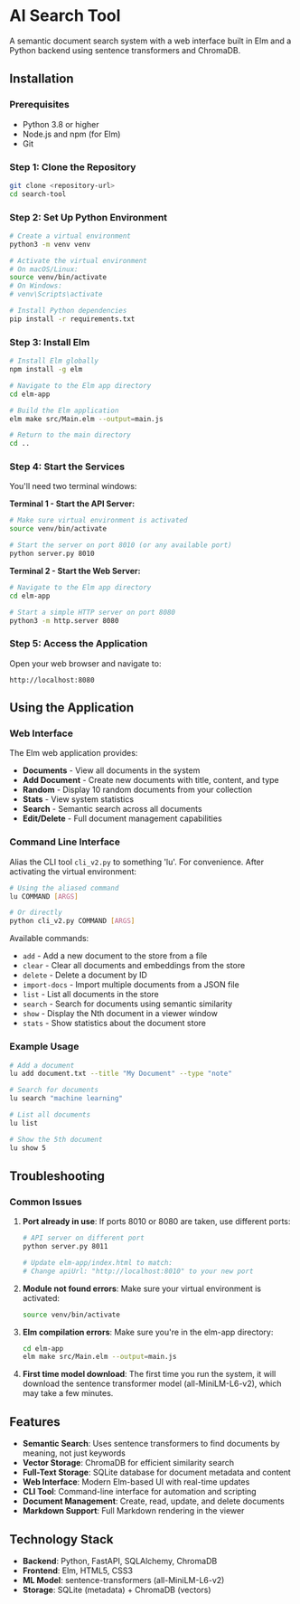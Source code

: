 # AI Search Tool

A semantic document search system with a web interface built in Elm and a Python backend using sentence transformers and ChromaDB.

## Installation

### Prerequisites

- Python 3.8 or higher
- Node.js and npm (for Elm)
- Git

### Step 1: Clone the Repository

```bash
git clone <repository-url>
cd search-tool
```

### Step 2: Set Up Python Environment

```bash
# Create a virtual environment
python3 -m venv venv

# Activate the virtual environment
# On macOS/Linux:
source venv/bin/activate
# On Windows:
# venv\Scripts\activate

# Install Python dependencies
pip install -r requirements.txt
```

### Step 3: Install Elm

```bash
# Install Elm globally
npm install -g elm

# Navigate to the Elm app directory
cd elm-app

# Build the Elm application
elm make src/Main.elm --output=main.js

# Return to the main directory
cd ..
```

### Step 4: Start the Services

You'll need two terminal windows:

**Terminal 1 - Start the API Server:**
```bash
# Make sure virtual environment is activated
source venv/bin/activate

# Start the server on port 8010 (or any available port)
python server.py 8010
```

**Terminal 2 - Start the Web Server:**
```bash
# Navigate to the Elm app directory
cd elm-app

# Start a simple HTTP server on port 8080
python3 -m http.server 8080
```

### Step 5: Access the Application

Open your web browser and navigate to:
```
http://localhost:8080
```

## Using the Application

### Web Interface

The Elm web application provides:
- **Documents** - View all documents in the system
- **Add Document** - Create new documents with title, content, and type
- **Random** - Display 10 random documents from your collection
- **Stats** - View system statistics
- **Search** - Semantic search across all documents
- **Edit/Delete** - Full document management capabilities

### Command Line Interface

Alias the CLI tool `cli_v2.py` to something 'lu'. For convenience. 
After activating the virtual environment:

```bash
# Using the aliased command
lu COMMAND [ARGS]

# Or directly
python cli_v2.py COMMAND [ARGS]
```

Available commands:
- `add` - Add a new document to the store from a file
- `clear` - Clear all documents and embeddings from the store
- `delete` - Delete a document by ID
- `import-docs` - Import multiple documents from a JSON file
- `list` - List all documents in the store
- `search` - Search for documents using semantic similarity
- `show` - Display the Nth document in a viewer window
- `stats` - Show statistics about the document store

### Example Usage

```bash
# Add a document
lu add document.txt --title "My Document" --type "note"

# Search for documents
lu search "machine learning"

# List all documents
lu list

# Show the 5th document
lu show 5
```

## Troubleshooting

### Common Issues

1. **Port already in use**: If ports 8010 or 8080 are taken, use different ports:
   ```bash
   # API server on different port
   python server.py 8011
   
   # Update elm-app/index.html to match:
   # Change apiUrl: "http://localhost:8010" to your new port
   ```

2. **Module not found errors**: Make sure your virtual environment is activated:
   ```bash
   source venv/bin/activate
   ```

3. **Elm compilation errors**: Make sure you're in the elm-app directory:
   ```bash
   cd elm-app
   elm make src/Main.elm --output=main.js
   ```

4. **First time model download**: The first time you run the system, it will download the sentence transformer model (all-MiniLM-L6-v2), which may take a few minutes.

## Features

- **Semantic Search**: Uses sentence transformers to find documents by meaning, not just keywords
- **Vector Storage**: ChromaDB for efficient similarity search
- **Full-Text Storage**: SQLite database for document metadata and content
- **Web Interface**: Modern Elm-based UI with real-time updates
- **CLI Tool**: Command-line interface for automation and scripting
- **Document Management**: Create, read, update, and delete documents
- **Markdown Support**: Full Markdown rendering in the viewer

## Technology Stack

- **Backend**: Python, FastAPI, SQLAlchemy, ChromaDB
- **Frontend**: Elm, HTML5, CSS3
- **ML Model**: sentence-transformers (all-MiniLM-L6-v2)
- **Storage**: SQLite (metadata) + ChromaDB (vectors)
